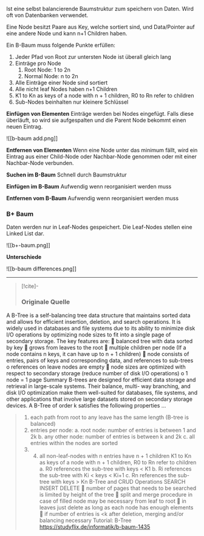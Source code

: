 Ist eine selbst balancierende Baumstruktur zum speichern von Daten. Wird oft von Datenbanken verwendet.

Eine Node besitzt Paare aus Key, welche sortiert sind, und Data/Pointer auf eine andere Node und kann n+1 Children haben.

Ein B-Baum muss folgende Punkte erfüllen:
1. Jeder Pfad von Root zur untersten Node ist überall gleich lang
2. Einträge pro Node
	1. Root Node: 1 to 2n
	2. Normal Node: n to 2n
3. Alle Einträge einer Node sind sortiert
4. Alle nicht leaf Nodes haben n+1 Children
5.  K1 to Kn as keys of a node with n + 1 children, R0 to Rn refer to children
6. Sub-Nodes beinhalten nur kleinere Schlüssel

**Einfügen von Elementen**
Einträge werden bei Nodes eingefügt. Falls diese überläuft, so wird sie aufgespalten und die Parent Node bekommt einen neuen Eintrag.

![[b-baum add.png]]

**Entfernen von Elementen**
Wenn eine Node unter das minimum fällt, wird ein Eintrag aus einer Child-Node oder Nachbar-Node genommen oder mit einer Nachbar-Node verbunden.

**Suchen im B-Baum**
Schnell durch Baumstruktur

**Einfügen im B-Baum**
Aufwendig wenn reorganisiert werden muss

**Entfernen vom B-Baum**
Aufwendig wenn reorganisiert werden muss

### B+ Baum
Daten werden nur in Leaf-Nodes gespeichert. Die Leaf-Nodes stellen eine Linked List dar.

![[b+-baum.png]]

**Unterschiede**

![[b-baum differences.png]]

---

> [!cite]-
> ### Originale Quelle
A B-Tree is a self-balancing tree data structure that maintains sorted data and allows for efficient
insertion, deletion, and search operations. It is widely used in databases and file systems due to its ability
to minimize disk I/O operations by optimizing node sizes to fit into a single page of secondary storage. The
key features are:
 balanced tree with data sorted by key
 grows from leaves to the root
 multiple children per node (If a node contains n keys, it can have up to n + 1 children)
 node consists of entries, pairs of keys and corresponding data, and references to sub-trees
o references on leave nodes are empty
 node sizes are optimized with respect to secondary storage (reduce number of disk I/O operations)
o 1 node = 1 page
Summary
B-trees are designed for efficient data storage and retrieval in large-scale systems. Their balance, multi-
way branching, and disk I/O optimization make them well-suited for databases, file systems, and other
applications that involve large datasets stored on secondary storage devices.
A B-Tree of order k satisfies the following properties ...
>1. each path from root to any leave has the same length (B-tree is balanced)
>2. entries per node:
a. root node: number of entries is between 1 and 2k
b. any other node: number of entries is between k and 2k
c. all entries within the nodes are sorted
>3. 4. all non-leaf-nodes with n entries have n + 1 children
K1 to Kn as keys of a node with n + 1 children, R0 to Rn refer to children
a. R0 references the sub-tree with keys < K1
b. Ri references the sub-tree with Ki < keys < Ki+1
c. Rn references the sub-tree with keys > Kn
B-Tree and CRUD Operations
SEARCH INSERT DELETE
 number of pages that needs to
be searched is limited by height
of the tree
 split and merge procedure in
case of filled node may be
necessary from leaf to root
 in leaves just delete as long as
each node has enough
elements
 if number of entries is \<k after
> deletion, merging and/or
balancing necessary
Tutorial: B-Tree
> https://studyflix.de/informatik/b-baum-1435